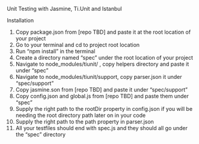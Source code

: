 Unit Testing with Jasmine, Ti.Unit and Istanbul

Installation
1.	Copy package.json from [repo TBD] and paste it at the root location of your project
2.	Go to your terminal and cd to project root location
3.	Run “npm install” in the terminal
4.	Create a directory named “spec” under the root location of your project
5.	Navigate to node_modules/tiunit/ , copy helpers directory and paste it under “spec”
6.	Navigate to node_modules/tiunit/support, copy parser.json it under “spec/support”
7.	Copy jasmine.son from [repo TBD]  and paste it under “spec/support”
8.	Copy config.json and global.js from [repo TBD]  and paste them under “spec”
9.	Supply the right path to the rootDir property in config.json if you will be needing the root directory path later on in your code
10.	Supply the right path to the path property in parser.json
11.	All your testfiles should end with spec.js and they should all go under the “spec” directory
